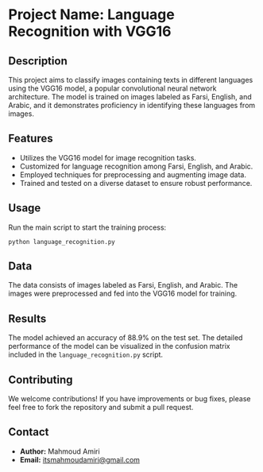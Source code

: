 # Project Name: Language Recognition with VGG16

## Description
This project aims to classify images containing texts in different languages using the VGG16 model, a popular convolutional neural network architecture. The model is trained on images labeled as Farsi, English, and Arabic, and it demonstrates proficiency in identifying these languages from images.

## Features
- Utilizes the VGG16 model for image recognition tasks.
- Customized for language recognition among Farsi, English, and Arabic.
- Employed techniques for preprocessing and augmenting image data.
- Trained and tested on a diverse dataset to ensure robust performance.

## Usage
Run the main script to start the training process:
```
python language_recognition.py
```

## Data
The data consists of images labeled as Farsi, English, and Arabic. The images were preprocessed and fed into the VGG16 model for training.

## Results
The model achieved an accuracy of 88.9% on the test set. The detailed performance of the model can be visualized in the confusion matrix included in the `language_recognition.py` script.

## Contributing
We welcome contributions! If you have improvements or bug fixes, please feel free to fork the repository and submit a pull request.

## Contact
- **Author:** Mahmoud Amiri
- **Email:** itsmahmoudamiri@gmail.com
